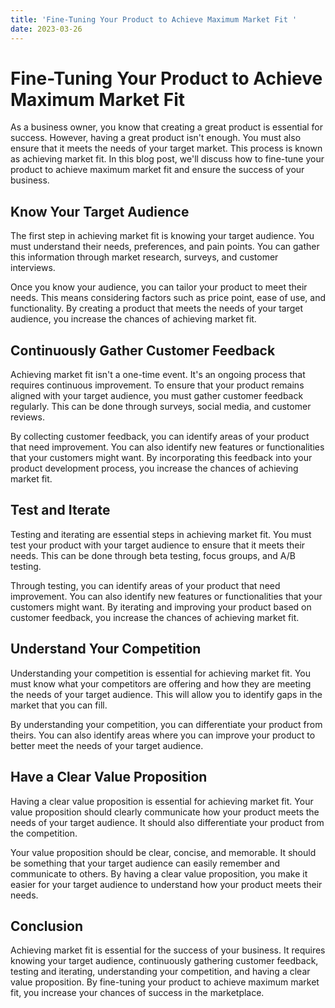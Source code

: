 ```yaml
---
title: 'Fine-Tuning Your Product to Achieve Maximum Market Fit '
date: 2023-03-26
---
```


# Fine-Tuning Your Product to Achieve Maximum Market Fit

As a business owner, you know that creating a great product is essential for success. However, having a great product isn't enough. You must also ensure that it meets the needs of your target market. This process is known as achieving market fit. In this blog post, we'll discuss how to fine-tune your product to achieve maximum market fit and ensure the success of your business.

## Know Your Target Audience

The first step in achieving market fit is knowing your target audience. You must understand their needs, preferences, and pain points. You can gather this information through market research, surveys, and customer interviews.

Once you know your audience, you can tailor your product to meet their needs. This means considering factors such as price point, ease of use, and functionality. By creating a product that meets the needs of your target audience, you increase the chances of achieving market fit.

## Continuously Gather Customer Feedback

Achieving market fit isn't a one-time event. It's an ongoing process that requires continuous improvement. To ensure that your product remains aligned with your target audience, you must gather customer feedback regularly. This can be done through surveys, social media, and customer reviews.

By collecting customer feedback, you can identify areas of your product that need improvement. You can also identify new features or functionalities that your customers might want. By incorporating this feedback into your product development process, you increase the chances of achieving market fit.

## Test and Iterate

Testing and iterating are essential steps in achieving market fit. You must test your product with your target audience to ensure that it meets their needs. This can be done through beta testing, focus groups, and A/B testing.

Through testing, you can identify areas of your product that need improvement. You can also identify new features or functionalities that your customers might want. By iterating and improving your product based on customer feedback, you increase the chances of achieving market fit.

## Understand Your Competition

Understanding your competition is essential for achieving market fit. You must know what your competitors are offering and how they are meeting the needs of your target audience. This will allow you to identify gaps in the market that you can fill.

By understanding your competition, you can differentiate your product from theirs. You can also identify areas where you can improve your product to better meet the needs of your target audience.

## Have a Clear Value Proposition

Having a clear value proposition is essential for achieving market fit. Your value proposition should clearly communicate how your product meets the needs of your target audience. It should also differentiate your product from the competition.

Your value proposition should be clear, concise, and memorable. It should be something that your target audience can easily remember and communicate to others. By having a clear value proposition, you make it easier for your target audience to understand how your product meets their needs.

## Conclusion

Achieving market fit is essential for the success of your business. It requires knowing your target audience, continuously gathering customer feedback, testing and iterating, understanding your competition, and having a clear value proposition. By fine-tuning your product to achieve maximum market fit, you increase your chances of success in the marketplace.
